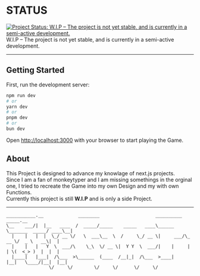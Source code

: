 # STATUS
[![Project Status: W.I.P – The project is not yet stable, and is currently in a semi-active development.](https://www.repostatus.org/badges/latest/active.svg)]() </br>
W.I.P – The project is not yet stable, and is currently in a semi-active development.

---

## Getting Started

First, run the development server:

```bash
npm run dev
# or
yarn dev
# or
pnpm dev
# or
bun dev
```

Open [http://localhost:3000](http://localhost:3000) with your browser to start playing the Game.

## About

This Project is designed to advance my knowlage of next.js projects. </br>
Since I am a fan of monkeytyper and I am missing somethings in the orginal one, I tried to recreate the Game into my own Design and my with own Functions. </br>
Currently this project is still **W.I.P** and is only a side Project.

---

```
___________.__             ________                     __________                _____.__ 
\__    ___/|  |__   ____  /  _____/_____    _____   ____\______   \_______  _____/ ____\__|
  |    |   |  |  \_/ __ \/   \  ___\__  \  /     \_/ __ \|     ___/\_  __ \/  _ \   __\|  |
  |    |   |   Y  \  ___/\    \_\  \/ __ \|  Y Y  \  ___/|    |     |  | \(  <_> )  |  |  |
  |____|   |___|  /\___  >\______  (____  /__|_|  /\___  >____|     |__|   \____/|__|  |__|
                \/     \/        \/     \/      \/     \/
```
